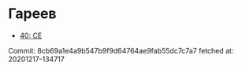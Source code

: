 # Гареев
- [40: CE](40.md)

Commit: 8cb69a1e4a9b547b9f9d64764ae9fab55dc7c7a7
 fetched at: 20201217-134717
